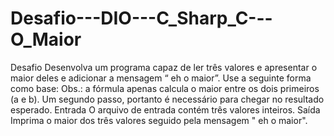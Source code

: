 # Desafio---DIO---C_Sharp_C---O_Maior
Desafio Desenvolva um programa capaz de ler três valores e apresentar o maior deles e adicionar a mensagem “ eh o maior”. Use a seguinte forma como base:   Obs.: a fórmula apenas calcula o maior entre os dois primeiros (a e b). Um segundo passo, portanto é necessário para chegar no resultado esperado. Entrada O arquivo de entrada contém três valores inteiros. Saída Imprima o maior dos três valores seguido pela mensagem " eh o maior".
